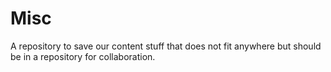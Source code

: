 # Misc
A repository to save our content stuff that does not fit anywhere but should be in a repository for collaboration.

